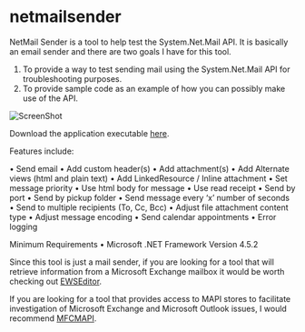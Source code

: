 netmailsender
=============

NetMail Sender is a tool to help test the System.Net.Mail API.  It is basically an email sender and there are two goals I have for this tool. 

1. To provide a way to test sending mail using the System.Net.Mail API for troubleshooting purposes.
2. To provide sample code as an example of how you can possibly make use of the API.

![ScreenShot](http://i.imgur.com/bOdaQoG.jpg)

Download the application executable [here](https://github.com/desjarlais/netmailsender/releases/tag/1.4.0.15).

Features include:

•	Send email
•	Add custom header(s)
•	Add attachment(s)
•	Add Alternate views (html and plain text)
•	Add LinkedResource / Inline attachment
•	Set message priority
•	Use html body for message
•	Use read receipt
•	Send by port
•	Send by pickup folder
•	Send message every ‘x’ number of seconds
•	Send to multiple recipients (To, Cc, Bcc)
•	Adjust file attachment content type
•	Adjust message encoding
•	Send calendar appointments
•	Error logging

Minimum Requirements
•	Microsoft .NET Framework Version 4.5.2

Since this tool is just a mail sender, if you are looking for a tool that will retrieve information from a Microsoft Exchange mailbox it would be worth checking out [EWSEditor](http://ewseditor.codeplex.com/).

If you are looking for a tool that provides access to MAPI stores to facilitate investigation of Microsoft Exchange and Microsoft Outlook issues, I would recommend [MFCMAPI](https://github.com/stephenegriffin/mfcmapi).
